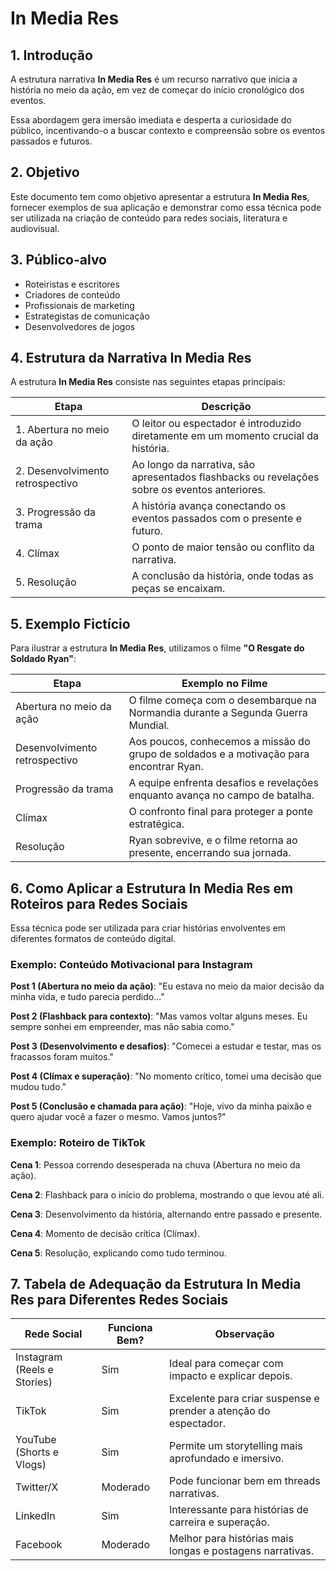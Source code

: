 # In Media Res

## 1. Introdução
A estrutura narrativa **In Media Res** é um recurso narrativo que inicia a história no meio da ação, em vez de começar do início cronológico dos eventos. 

Essa abordagem gera imersão imediata e desperta a curiosidade do público, incentivando-o a buscar contexto e compreensão sobre os eventos passados e futuros.

## 2. Objetivo
Este documento tem como objetivo apresentar a estrutura **In Media Res**, fornecer exemplos de sua aplicação e demonstrar como essa técnica pode ser utilizada na criação de conteúdo para redes sociais, literatura e audiovisual.

## 3. Público-alvo
- Roteiristas e escritores
- Criadores de conteúdo
- Profissionais de marketing
- Estrategistas de comunicação
- Desenvolvedores de jogos

## 4. Estrutura da Narrativa In Media Res
A estrutura **In Media Res** consiste nas seguintes etapas principais:

| Etapa | Descrição |
|-------|------------|
| 1. Abertura no meio da ação | O leitor ou espectador é introduzido diretamente em um momento crucial da história. |
| 2. Desenvolvimento retrospectivo | Ao longo da narrativa, são apresentados flashbacks ou revelações sobre os eventos anteriores. |
| 3. Progressão da trama | A história avança conectando os eventos passados com o presente e futuro. |
| 4. Clímax | O ponto de maior tensão ou conflito da narrativa. |
| 5. Resolução | A conclusão da história, onde todas as peças se encaixam. |

## 5. Exemplo Fictício
Para ilustrar a estrutura **In Media Res**, utilizamos o filme **"O Resgate do Soldado Ryan"**:

| Etapa | Exemplo no Filme |
|-------|-----------------|
| Abertura no meio da ação | O filme começa com o desembarque na Normandia durante a Segunda Guerra Mundial. |
| Desenvolvimento retrospectivo | Aos poucos, conhecemos a missão do grupo de soldados e a motivação para encontrar Ryan. |
| Progressão da trama | A equipe enfrenta desafios e revelações enquanto avança no campo de batalha. |
| Clímax | O confronto final para proteger a ponte estratégica. |
| Resolução | Ryan sobrevive, e o filme retorna ao presente, encerrando sua jornada. |

## 6. Como Aplicar a Estrutura In Media Res em Roteiros para Redes Sociais
Essa técnica pode ser utilizada para criar histórias envolventes em diferentes formatos de conteúdo digital.

### Exemplo: Conteúdo Motivacional para Instagram
**Post 1 (Abertura no meio da ação)**: "Eu estava no meio da maior decisão da minha vida, e tudo parecia perdido..."

**Post 2 (Flashback para contexto)**: "Mas vamos voltar alguns meses. Eu sempre sonhei em empreender, mas não sabia como."

**Post 3 (Desenvolvimento e desafios)**: "Comecei a estudar e testar, mas os fracassos foram muitos."

**Post 4 (Clímax e superação)**: "No momento crítico, tomei uma decisão que mudou tudo."

**Post 5 (Conclusão e chamada para ação)**: "Hoje, vivo da minha paixão e quero ajudar você a fazer o mesmo. Vamos juntos?"

### Exemplo: Roteiro de TikTok
**Cena 1**: Pessoa correndo desesperada na chuva (Abertura no meio da ação).

**Cena 2**: Flashback para o início do problema, mostrando o que levou até ali.

**Cena 3**: Desenvolvimento da história, alternando entre passado e presente.

**Cena 4**: Momento de decisão crítica (Clímax).

**Cena 5**: Resolução, explicando como tudo terminou.

## 7. Tabela de Adequação da Estrutura In Media Res para Diferentes Redes Sociais

| Rede Social | Funciona Bem? | Observação |
|------------|--------------|--------------|
| Instagram (Reels e Stories) | Sim | Ideal para começar com impacto e explicar depois. |
| TikTok | Sim | Excelente para criar suspense e prender a atenção do espectador. |
| YouTube (Shorts e Vlogs) | Sim | Permite um storytelling mais aprofundado e imersivo. |
| Twitter/X | Moderado | Pode funcionar bem em threads narrativas. |
| LinkedIn | Sim | Interessante para histórias de carreira e superação. |
| Facebook | Moderado | Melhor para histórias mais longas e postagens narrativas. |


